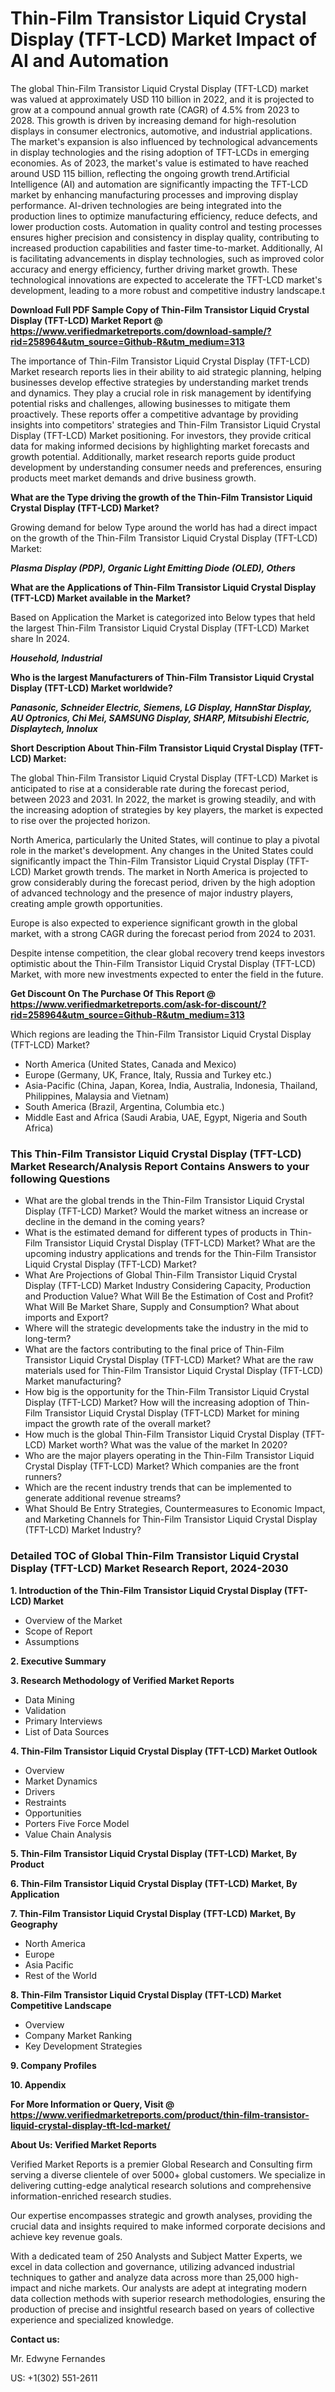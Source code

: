 <meta name="title" content="Global Thin-Film Transistor Liquid Crystal Display (TFT-LCD) Market Impact of AI and Automation"><meta name="description" content="The global Thin-Film Transistor Liquid Crystal Display (TFT-LCD) market was valued at approximately USD 110 billion in 2022, and it is projected to grow at a compound ann"><meta name="title" content="Thin-Film Transistor Liquid Crystal Display (TFT-LCD) Market Size, Share, Scope, Trends, Growth, Opportunities, Analysis, Forecast"><h1>Thin-Film Transistor Liquid Crystal Display (TFT-LCD) Market Impact of AI and Automation</h1>The global Thin-Film Transistor Liquid Crystal Display (TFT-LCD) market was valued at approximately USD 110 billion in 2022, and it is projected to grow at a compound annual growth rate (CAGR) of 4.5% from 2023 to 2028. This growth is driven by increasing demand for high-resolution displays in consumer electronics, automotive, and industrial applications. The market's expansion is also influenced by technological advancements in display technologies and the rising adoption of TFT-LCDs in emerging economies. As of 2023, the market's value is estimated to have reached around USD 115 billion, reflecting the ongoing growth trend.Artificial Intelligence (AI) and automation are significantly impacting the TFT-LCD market by enhancing manufacturing processes and improving display performance. AI-driven technologies are being integrated into the production lines to optimize manufacturing efficiency, reduce defects, and lower production costs. Automation in quality control and testing processes ensures higher precision and consistency in display quality, contributing to increased production capabilities and faster time-to-market. Additionally, AI is facilitating advancements in display technologies, such as improved color accuracy and energy efficiency, further driving market growth. These technological innovations are expected to accelerate the TFT-LCD market's development, leading to a more robust and competitive industry landscape.t</p><p id="" class=""><strong>Download Full PDF Sample Copy of Thin-Film Transistor Liquid Crystal Display (TFT-LCD) Market Report @ <a href="https://www.verifiedmarketreports.com/download-sample/?rid=258964&utm_source=Github-R&utm_medium=313" target="_blank">https://www.verifiedmarketreports.com/download-sample/?rid=258964&utm_source=Github-R&utm_medium=313</a></strong></p><p>The importance of&nbsp;Thin-Film Transistor Liquid Crystal Display (TFT-LCD) Market research reports lies in their ability to aid strategic planning, helping businesses develop effective strategies by understanding market trends and dynamics. They play a crucial role in risk management by identifying potential risks and challenges, allowing businesses to mitigate them proactively. These reports offer a competitive advantage by providing insights into competitors' strategies and Thin-Film Transistor Liquid Crystal Display (TFT-LCD) Market positioning. For investors, they provide critical data for making informed decisions by highlighting market forecasts and growth potential. Additionally, market research reports guide product development by understanding consumer needs and preferences, ensuring products meet market demands and drive business growth.</p><p><strong>What are the&nbsp;Type driving the growth of the Thin-Film Transistor Liquid Crystal Display (TFT-LCD) Market?</strong></p><p id="" class="">Growing demand for below Type around the world has had a direct impact on the growth of the Thin-Film Transistor Liquid Crystal Display (TFT-LCD) Market:</p><em><strong>Plasma Display (PDP), Organic Light Emitting Diode (OLED), Others</strong></em></p><strong>What are the&nbsp;Applications&nbsp;of Thin-Film Transistor Liquid Crystal Display (TFT-LCD) Market available in the Market?</strong></p><p id="" class="">Based on Application the Market is categorized into Below types that held the largest Thin-Film Transistor Liquid Crystal Display (TFT-LCD) Market share In 2024.</p><em><strong>Household, Industrial</strong></em></p><strong>Who is the largest Manufacturers of Thin-Film Transistor Liquid Crystal Display (TFT-LCD) Market worldwide?</strong></p><p><em><strong>Panasonic, Schneider Electric, Siemens, LG Display, HannStar Display, AU Optronics, Chi Mei, SAMSUNG Display, SHARP, Mitsubishi Electric, Displaytech, Innolux</strong></em></p><p id="" class=""><strong>Short Description About Thin-Film Transistor Liquid Crystal Display (TFT-LCD) Market:</strong></p><p>The global Thin-Film Transistor Liquid Crystal Display (TFT-LCD) Market is anticipated to rise at a considerable rate during the forecast period, between 2023 and 2031. In 2022, the market is growing steadily, and with the increasing adoption of strategies by key players, the market is expected to rise over the projected horizon.</p><p>North America, particularly the United States, will continue to play a pivotal role in the market's development. Any changes in the United States could significantly impact the Thin-Film Transistor Liquid Crystal Display (TFT-LCD) Market growth trends. The market in North America is projected to grow considerably during the forecast period, driven by the high adoption of advanced technology and the presence of major industry players, creating ample growth opportunities.</p><p>Europe is also expected to experience significant growth in the global market, with a strong CAGR during the forecast period from 2024 to 2031.</p><p>Despite intense competition, the clear global recovery trend keeps investors optimistic about the Thin-Film Transistor Liquid Crystal Display (TFT-LCD) Market, with more new investments expected to enter the field in the future.</p><p id="" class=""><strong>Get Discount On The Purchase Of This Report @ <a href="https://www.verifiedmarketreports.com/ask-for-discount/?rid=258964&utm_source=Github-R&utm_medium=313" target="_blank">https://www.verifiedmarketreports.com/ask-for-discount/?rid=258964&utm_source=Github-R&utm_medium=313</a></strong></p>Which regions are leading the Thin-Film Transistor Liquid Crystal Display (TFT-LCD) Market?</p><ul><li>North America (United States, Canada and Mexico)</li><li>Europe (Germany, UK, France, Italy, Russia and Turkey etc.)</li><li>Asia-Pacific (China, Japan, Korea, India, Australia, Indonesia, Thailand, Philippines, Malaysia and Vietnam)</li><li>South America (Brazil, Argentina, Columbia etc.)</li><li>Middle East and Africa (Saudi Arabia, UAE, Egypt, Nigeria and South Africa)</li></ul><h3 id="" class="">This Thin-Film Transistor Liquid Crystal Display (TFT-LCD) Market Research/Analysis Report Contains Answers to your following Questions</h3><ul><li>What are the global trends in the Thin-Film Transistor Liquid Crystal Display (TFT-LCD) Market? Would the market witness an increase or decline in the demand in the coming years?</li><li>What is the estimated demand for different types of products in Thin-Film Transistor Liquid Crystal Display (TFT-LCD) Market? What are the upcoming industry applications and trends for the Thin-Film Transistor Liquid Crystal Display (TFT-LCD) Market?</li><li>What Are Projections of Global Thin-Film Transistor Liquid Crystal Display (TFT-LCD) Market Industry Considering Capacity, Production and Production Value? What Will Be the Estimation of Cost and Profit? What Will Be Market Share, Supply and Consumption? What about imports and Export?</li><li>Where will the strategic developments take the industry in the mid to long-term?</li><li>What are the factors contributing to the final price of Thin-Film Transistor Liquid Crystal Display (TFT-LCD) Market? What are the raw materials used for Thin-Film Transistor Liquid Crystal Display (TFT-LCD) Market manufacturing?</li><li>How big is the opportunity for the Thin-Film Transistor Liquid Crystal Display (TFT-LCD) Market? How will the increasing adoption of Thin-Film Transistor Liquid Crystal Display (TFT-LCD) Market for mining impact the growth rate of the overall market?</li><li>How much is the global Thin-Film Transistor Liquid Crystal Display (TFT-LCD) Market worth? What was the value of the market In 2020?</li><li>Who are the major players operating in the Thin-Film Transistor Liquid Crystal Display (TFT-LCD) Market? Which companies are the front runners?</li><li>Which are the recent industry trends that can be implemented to generate additional revenue streams?</li><li>What Should Be Entry Strategies, Countermeasures to Economic Impact, and Marketing Channels for Thin-Film Transistor Liquid Crystal Display (TFT-LCD) Market Industry?</li></ul><h3 id="" class="">Detailed TOC of Global Thin-Film Transistor Liquid Crystal Display (TFT-LCD) Market Research Report, 2024-2030</h3><p id="" class=""><strong>1. Introduction of the Thin-Film Transistor Liquid Crystal Display (TFT-LCD) Market</strong></p><ul><li>Overview of the Market</li><li>Scope of Report</li><li>Assumptions</li></ul><p id="" class=""><strong>2. Executive Summary</strong></p><p id="" class=""><strong>3. Research Methodology of Verified Market Reports</strong></p><ul><li>Data Mining</li><li>Validation</li><li>Primary Interviews</li><li>List of Data Sources</li></ul><p id="" class=""><strong>4. Thin-Film Transistor Liquid Crystal Display (TFT-LCD) Market Outlook</strong></p><ul><li>Overview</li><li>Market Dynamics</li><li>Drivers</li><li>Restraints</li><li>Opportunities</li><li>Porters Five Force Model</li><li>Value Chain Analysis</li></ul><p id="" class=""><strong>5. Thin-Film Transistor Liquid Crystal Display (TFT-LCD) Market, By Product</strong></p><p id="" class=""><strong>6. Thin-Film Transistor Liquid Crystal Display (TFT-LCD) Market, By Application</strong></p><p id="" class=""><strong>7. Thin-Film Transistor Liquid Crystal Display (TFT-LCD) Market, By Geography</strong></p><ul><li>North America</li><li>Europe</li><li>Asia Pacific</li><li>Rest of the World</li></ul><p id="" class=""><strong>8. Thin-Film Transistor Liquid Crystal Display (TFT-LCD) Market Competitive Landscape</strong></p><ul><li>Overview</li><li>Company Market Ranking</li><li>Key Development Strategies</li></ul><p id="" class=""><strong>9. Company Profiles</strong></p><p id="" class=""><strong>10. Appendix</strong></p><p id="" class=""><strong>For More Information or Query, Visit @ <a href="https://www.verifiedmarketreports.com/product/thin-film-transistor-liquid-crystal-display-tft-lcd-market/" target="_blank">https://www.verifiedmarketreports.com/product/thin-film-transistor-liquid-crystal-display-tft-lcd-market/</a></strong></p><p id="" class=""><strong>About Us: Verified Market Reports</strong></p><p id="" class="">Verified Market Reports is a premier Global Research and Consulting firm serving a diverse clientele of over 5000+ global customers. We specialize in delivering cutting-edge analytical research solutions and comprehensive information-enriched research studies.</p><p id="" class="">Our expertise encompasses strategic and growth analyses, providing the crucial data and insights required to make informed corporate decisions and achieve key revenue goals.</p><p id="" class="">With a dedicated team of 250 Analysts and Subject Matter Experts, we excel in data collection and governance, utilizing advanced industrial techniques to gather and analyze data across more than 25,000 high-impact and niche markets. Our analysts are adept at integrating modern data collection methods with superior research methodologies, ensuring the production of precise and insightful research based on years of collective experience and specialized knowledge.</p><p id="" class=""><strong>Contact us:</strong></p><p id="" class="">Mr. Edwyne Fernandes</p><p id="" class="">US: +1(302) 551-2611</p>